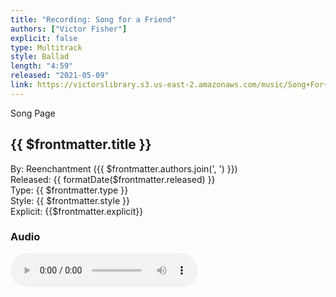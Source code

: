 ```yaml
---
title: "Recording: Song for a Friend"
authors: ["Victor Fisher"]
explicit: false
type: Multitrack
style: Ballad
length: "4:59"
released: "2021-05-09"
link: https://victorslibrary.s3.us-east-2.amazonaws.com/music/Song+For+A+Friend/Song+For+A+Friend.mp3
---
```


<g-link to="/song/song-for-a-friend">Song Page</g-link>

## {{ $frontmatter.title }}

By: <g-link to="/band/reenchantment">Reenchantment</g-link> ({{ $frontmatter.authors.join(', ') }})  
Released: {{ formatDate($frontmatter.released) }}  
Type: {{ $frontmatter.type }}  
Style: {{ $frontmatter.style }}  
Explicit: {{$frontmatter.explicit}}

### Audio

<audio controls controlsList="nodownload">
  <source :src="$frontmatter.link" type="audio/mpeg">
Your browser does not support the audio element.
</audio>
